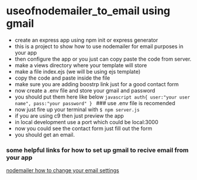 # useofnodemailer_to_email using gmail
-  create an express app using npm init or express generator 
- this is a project to show how to use nodemailer for email purposes in your app
- then configure the app or you just can copy paste the code from server.
-  make a views directory where your template will store 
-  make a file index.ejs (we will be using ejs template)
-  copy the code and paste inside the file
-  make sure you are adding boostrp link just for a good contact form
-  now create a .env file and store your gmail and password 
-  you should put them here like below
        ```javascript
             auth{
             user:"your user name",
             pass:"your password"
           }
        ```
         ### use .env file is recomended
-  now just fire up your terminal with 
        ``` $ npm server.js ```
-  if you are using c9 then just preview the app 
-  in local development use a port which could be local:3000
-  now you could see the contact form just fill out the form
-  you should get an email.
### some helpful links for how to set up gmail to recive email from your app
[nodemailer how to change your email settings](https://nodemailer.com/usage/using-gmail/)


